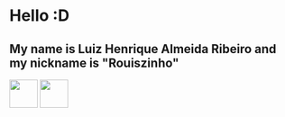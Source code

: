 # Hello :D
## My name is Luiz Henrique Almeida Ribeiro and my nickname is "Rouiszinho"

<img src="https://upload.wikimedia.org/wikipedia/commons/6/61/HTML5_logo_and_wordmark.svg" width="50px">
<img src="https://upload.wikimedia.org/wikipedia/commons/d/d5/CSS3_logo_and_wordmark.svg" width="50px">
<!--
**Rouiszinho/Rouiszinho** is a ✨ _special_ ✨ repository because its `README.md` (this file) appears on your GitHub profile.

Here are some ideas to get you started:

- 🔭 I’m currently working on ...
- 🌱 I’m currently learning ...
- 👯 I’m looking to collaborate on ...
- 🤔 I’m looking for help with ...
- 💬 Ask me about ...
- 📫 How to reach me: ...
- 😄 Pronouns: ...
- ⚡ Fun fact: ...
-->
